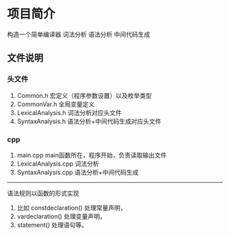 # 项目简介
构造一个简单编译器
词法分析
语法分析
中间代码生成

## 文件说明
### 头文件
1. Common.h 宏定义（程序参数设置）以及枚举类型
2. CommonVar.h 全局变量定义
3. LexicalAnalysis.h  词法分析对应头文件 
4. SyntaxAnalysis.h 语法分析+中间代码生成对应头文件

### cpp
1. main.cpp main函数所在，程序开始，负责读取输出文件
2. LexicalAnalysis.cpp  词法分析
3. SyntaxAnalysis.cpp 语法分析+中间代码生成
---
语法规则以函数的形式实现

1. 比如 constdeclaration() 处理常量声明，
2. vardeclaration() 处理变量声明，
3. statement() 处理语句等。

   

   